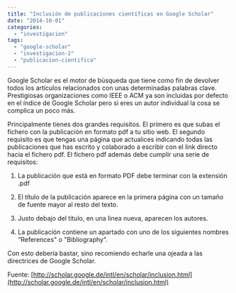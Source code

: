 ```yaml
---
title: "Inclusión de publicaciones científicas en Google Scholar"
date: "2014-10-01"
categories: 
  - "investigacion"
tags: 
  - "google-scholar"
  - "investigacion-2"
  - "publicacion-cientifica"
---
```


<!-- P { margin-bottom: 0.21cm; }A:link { } -->

Google Scholar es el motor de búsqueda que tiene como fin de devolver todos los artículos relacionados con unas determinadas palabras clave. Prestigiosas organizaciones como IEEE o ACM ya son incluidas por defecto en el índice de Google Scholar pero si eres un autor individual la cosa se complica un poco más.

Principalmente tienes dos grandes requisitos. El primero es que subas el fichero con la publicación en formato pdf a tu sitio web. El segundo requisito es que tengas una página que actualices indicando todas las publicaciones que has escrito y colaborado a escribir con el link directo hacia el fichero pdf. El fichero pdf además debe cumplir una serie de requisitos:

1. La publicación que está en formato PDF debe terminar con la extensión .pdf
    
2. El título de la publicación aparece en la primera página con un tamaño de fuente mayor al resto del texto.
    
3. Justo debajo del título, en una linea nueva, aparecen los autores.
    
4. La publicación contiene un apartado con uno de los siguientes nombres “References" o "Bibliography".
    

Con esto debería bastar, sino recomiendo echarle una ojeada a las directrices de Google Scholar.

Fuente: [http://scholar.google.de/intl/en/scholar/inclusion.html](http://scholar.google.de/intl/en/scholar/inclusion.html)
